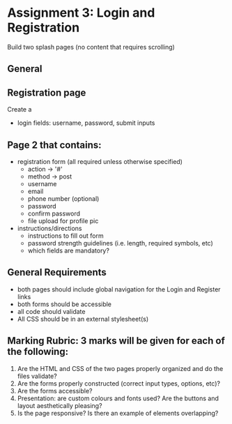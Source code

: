 # Assignment 3: Login and Registration

Build two splash pages (no content that requires scrolling)

## General

## Registration page
Create a 
- login fields: username, password, submit inputs

## Page 2 that contains:
- registration form (all required unless otherwise specified)
  - action -> '#'
  - method -> post 
  - username
  - email
  - phone number (optional)
  - password
  - confirm password
  - file upload for profile pic
- instructions/directions
  - instructions to fill out form
  - password strength guidelines (i.e. length, required symbols, etc)
  - which fields are mandatory?
## General Requirements
- both pages should include global navigation for the Login and Register links
- both forms should be accessible
- all code should validate
- All CSS should be in an external stylesheet(s)

## Marking Rubric: 3 marks will be given for each of the following:
1. Are the HTML and CSS of the two pages properly organized and do the files validate?
2. Are the forms properly constructed (correct input types, options, etc)?
3. Are the forms accessible?
4. Presentation: are custom colours and fonts used? Are the buttons and layout aesthetically pleasing?
5. Is the page responsive? Is there an example of elements overlapping?
